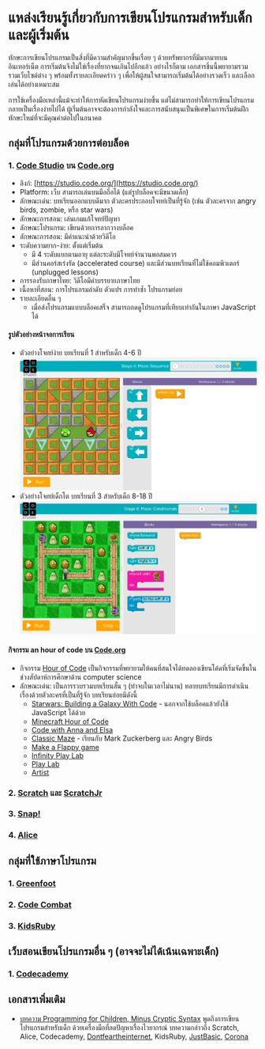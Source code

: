 # แหล่งเรียนรู้เกี่ยวกับการเขียนโปรแกรมสำหรับเด็กและผู้เริ่มต้น

ทักษะการเขียนโปรแกรมเป็นสิ่งที่มีความสำคัญมากขึ้นเรื่อย ๆ ด้วยทรัพยากรที่มีมากมายบนอินเทอร์เน็ต
การเริ่มต้นจึงไม่ใช่เรื่องที่ยากจนเกินไปอีกแล้ว อย่างไรก็ตาม เอกสารชิ้นนี้พยายามรวมรวมเว็บไซต์ต่าง ๆ
พร้อมทั้งรายละเอียดคร่าว ๆ เพื่อให้ผู้สนใจสามารถเริ่มต้นได้อย่างรวดเร็ว และเลือกเล่นได้อย่างเหมาะสม

การใช้เครื่องมือเหล่านี้แม้จะทำให้การหัดเขียนโปรแกรมง่ายขึ้น แต่ไม่สามารถทำให้การเขียนโปรแกรมกลายเป็นเรื่องง่ายไปได้ ผู้เริ่มต้นอาจจะต้องการกำลังใจและการสนับสนุนเป็นพิเศษในการเริ่มต้นฝึกทักษะใหม่ที่จะมีคุณค่าต่อไปในอนาคต

## กลุ่มที่โปรแกรมด้วยการต่อบล็อค

### 1. [Code Studio](https://studio.code.org/) บน [Code.org](http://code.org)

* ลิงก์: [https://studio.code.org/](https://studio.code.org/)
* Platform: เว็บ สามารถเล่นบนมือถือได้ (แต่รูปบล็อคจะมีขนาดเล็ก)
* ลักษณะเด่น: บทเรียนออกแบบดีมาก ตัวละครประกอบโจทย์เป็นที่รู้จัก (เช่น ตัวละครจาก angry birds, zombie, หรือ star wars)
* ลักษณะการสอน: เล่นเกมแก้โจทย์ปัญหา
* ลักษณะโปรแกรม: เขียนด้วยการลากวางบล็อค
* ลักษณะการสอน: มีคำแนะนำด้วยวิดีโอ
* ระดับความยาก-ง่าย: ตั้งแต่เริ่มต้น
  * มี 4 ระดับแยกตามอายุ แต่ละระดับมีโจทย์จำนวนพอสมควร
  * มีส่วนคอร์สเร่งรัด (accelerated course) และมีส่วนบทเรียนที่ไม่ใช้คอมพิวเตอร์ (unplugged lessons)
* การรองรับภาษาไทย: วิดีโอมีคำบรรยายภาษาไทย
* เนื้อหาที่สอน: การโปรแกรมลำดับ ตัวแปร การทำซ้ำ โปรแกรมย่อย
* รายละเอียดอื่น ๆ
  * เมื่อส่งโปรแกรมแบบบล็อคเสร็จ สามารถกดดูโปรแกรมที่เทียบเท่ากันในภาษา JavaScript ได้

#### รูปตัวอย่างหน้าจอการเรียน
* ตัวอย่างโจทย์ง่าย บทเรียนที่ 1 สำหรับเด็ก 4-6 ปี ![ตัวอย่าง-ง่าย](images/code-studio/sample-easy.png)
* ตัวอย่างโจทย์เด็กโต บทเรียนที่ 3 สำหรับเด็ก 8-18 ปี
![ตัวอย่าง-เงื่อนไ](images/code-studio/sample-conditions.png)

#### กิจกรรม an hour of code บน [Code.org](https://code.org/learn)
* กิจกรรม [Hour of Code](https://en.wikipedia.org/wiki/Code.org#Hour_of_Code) เป็นกิจกรรมที่พยายามให้คนที่สนใจได้ทดลองเขียนโค้ดที่เริ่มจัดขึ้นในช่วงสัปดาห์การศึกษาด้าน computer science
* ลักษณะเด่น: เป็นการรวบรวมบทเรียนสั้น ๆ (ทำจบในเวลาไม่นาน) หลายบทเรียนมีการดำเนินเรื่องด้วยตัวละครที่เป็นที่รู้จัก บทเรียนย่อยมีดังนี้
  * [Starwars: Building a Galaxy With Code](https://code.org/starwars) - นอกจากใช้บล็อคแล้วยังใช้ JavaScript ได้ด้วย
  * [Minecraft Hour of Code](https://code.org/mc)
  * [Code with Anna and Elsa](https://hourofcode.com/frzn)
  * [Classic Maze](https://hourofcode.com/code) - เรียนกับ Mark Zuckerberg และ Angry Birds
  * [Make a Flappy game](https://hourofcode.com/flap)
  * [Infinity Play Lab](https://hourofcode.com/inf)
  * [Play Lab](https://hourofcode.com/lab)
  * [Artist](https://hourofcode.com/art)

### 2. [Scratch](https://scratch.mit.edu/) และ [ScratchJr](https://www.scratchjr.org/)

### 3. [Snap!](http://snap.berkeley.edu/)

### 4. [Alice](http://www.alice.org/index.php)

## กลุ่มที่ใช้ภาษาโปรแกรม

### 1. [Greenfoot](http://www.greenfoot.org/)

### 2. [Code Combat](https://codecombat.com/)

### 3. [KidsRuby](http://kidsruby.com/)

## เว็บสอนเขียนโปรแกรมอื่น ๆ (อาจจะไม่ได้เน้นเฉพาะเด็ก)

### 1. [Codecademy](https://www.codecademy.com/)

## เอกสารเพิ่มเติม

* [บทความ Programming for Children, Minus Cryptic Syntax](http://www.nytimes.com/2011/11/10/technology/personaltech/computer-programming-for-children-minus-cryptic-syntax.html?_r=4) พูดถึงการเขียนโปรแกรมสำหรับเด็ก ด้วยเครื่องมือที่ลดปัญหาเรื่องไวยากรณ์ บทความกล่าวถึง Scratch, Alice, Codecademy, [Dontfeartheinternet](http://dontfeartheinternet.com/), KidsRuby, [JustBasic](http://justbasic.com/), [Corona](https://coronalabs.com/)
